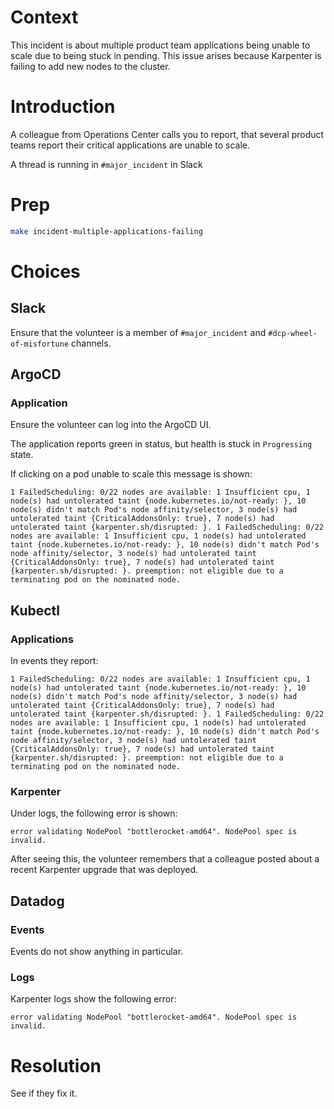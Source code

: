# Context

This incident is about multiple product team applications being unable to scale due to being stuck in pending. This issue arises because Karpenter is failing to add new nodes to the cluster.

# Introduction

A colleague from Operations Center calls you to report, that several product teams report their critical applications are unable to scale.

A thread is running in `#major_incident` in Slack

# Prep

```bash
make incident-multiple-applications-failing
```

# Choices

## Slack

Ensure that the volunteer is a member of `#major_incident` and `#dcp-wheel-of-misfortune` channels.

## ArgoCD

### Application

Ensure the volunteer can log into the ArgoCD UI.

The application reports green in status, but health is stuck in `Progressing` state.

If clicking on a pod unable to scale this message is shown:

```
1 FailedScheduling: 0/22 nodes are available: 1 Insufficient cpu, 1 node(s) had untolerated taint {node.kubernetes.io/not-ready: }, 10 node(s) didn't match Pod's node affinity/selector, 3 node(s) had untolerated taint {CriticalAddonsOnly: true}, 7 node(s) had untolerated taint {karpenter.sh/disrupted: }. 1 FailedScheduling: 0/22 nodes are available: 1 Insufficient cpu, 1 node(s) had untolerated taint {node.kubernetes.io/not-ready: }, 10 node(s) didn't match Pod's node affinity/selector, 3 node(s) had untolerated taint {CriticalAddonsOnly: true}, 7 node(s) had untolerated taint {karpenter.sh/disrupted: }. preemption: not eligible due to a terminating pod on the nominated node.
```

## Kubectl

### Applications

In events they report:

```
1 FailedScheduling: 0/22 nodes are available: 1 Insufficient cpu, 1 node(s) had untolerated taint {node.kubernetes.io/not-ready: }, 10 node(s) didn't match Pod's node affinity/selector, 3 node(s) had untolerated taint {CriticalAddonsOnly: true}, 7 node(s) had untolerated taint {karpenter.sh/disrupted: }. 1 FailedScheduling: 0/22 nodes are available: 1 Insufficient cpu, 1 node(s) had untolerated taint {node.kubernetes.io/not-ready: }, 10 node(s) didn't match Pod's node affinity/selector, 3 node(s) had untolerated taint {CriticalAddonsOnly: true}, 7 node(s) had untolerated taint {karpenter.sh/disrupted: }. preemption: not eligible due to a terminating pod on the nominated node.
```

### Karpenter

Under logs, the following error is shown:

```
error validating NodePool "bottlerocket-amd64". NodePool spec is invalid.
```

After seeing this, the volunteer remembers that a colleague posted about a recent Karpenter upgrade that was deployed.

## Datadog

### Events

Events do not show anything in particular.

### Logs

Karpenter logs show the following error:

```
error validating NodePool "bottlerocket-amd64". NodePool spec is invalid.
```

# Resolution

See if they fix it.